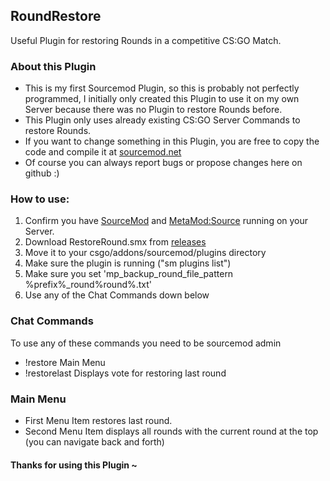 ## RoundRestore
Useful Plugin for restoring Rounds in a competitive CS:GO Match.

### About this Plugin
- This is my first Sourcemod Plugin, so this is probably not perfectly programmed, I initially
 only created this Plugin to use it on my own Server because there was no Plugin to restore Rounds before.
- This Plugin only uses already existing CS:GO Server Commands to restore Rounds.
- If you want to change something in this Plugin, you are free to copy the code and compile it at [sourcemod.net](http://www.sourcemod.net/compiler.php)
- Of course you can always report bugs or propose changes here on github :)

### How to use:
1. Confirm you have [SourceMod](https://www.sourcemod.net/downloads.php) and [MetaMod:Source](https://metamodsource.net/downloads.php) running on your Server.
2. Download RestoreRound.smx from [releases](https://github.com/MoritzLoewenstein/RoundRestore/releases)
3. Move it to your csgo/addons/sourcemod/plugins directory
4. Make sure the plugin is running ("sm plugins list")
5. Make sure you set 'mp_backup_round_file_pattern \%prefix\%_round\%round\%.txt'
6. Use any of the Chat Commands down below

### Chat Commands
 To use any of these commands you need to be sourcemod admin
- !restore          Main Menu
- !restorelast      Displays vote for restoring last round

### Main Menu
- First Menu Item restores last round.
- Second Menu Item displays all rounds with the current round at the top (you can navigate back and forth)

#### Thanks for using this Plugin ~
